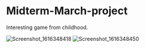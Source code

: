 # Midterm-March-project
Interesting game from childhood.



![Screenshot_1616348418](https://user-images.githubusercontent.com/73547517/111915783-2da42800-8aa2-11eb-9308-4ee969d58804.png)
![Screenshot_1616348450](https://user-images.githubusercontent.com/73547517/111915787-3268dc00-8aa2-11eb-939c-74c8bf711e7d.png)
